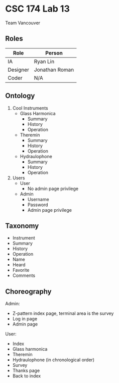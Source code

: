 # CSC 174 Lab 13
Team Vancouver

## Roles

| Role          | Person         |
|---------------|----------------|
| IA		| Ryan Lin       |
| Designer      | Jonathan Roman |
| Coder         | N/A            |

## Ontology

1. Cool Instruments
   - Glass Harmonica
     - Summary
     - History
     - Operation
   - Theremin
     - Summary
     - History
     - Operation
   - Hydraulophone
     - Summary
     - History
     - Operation
2. Users
   - User
     - No admin page privilege
   - Admin
     - Username
     - Password
     - Admin page privilege

## Taxonomy 

- Instrument
- Summary
- History
- Operation
- Name
- Heard
- Favorite
- Comments


## Choreography

Admin:
- Z-pattern index page, terminal area is the survey
- Log in page
- Admin page

User:
- Index
- Glass harmonica
- Theremin
- Hydraulophone (in chronological order)
- Survey
- Thanks page
- Back to index


